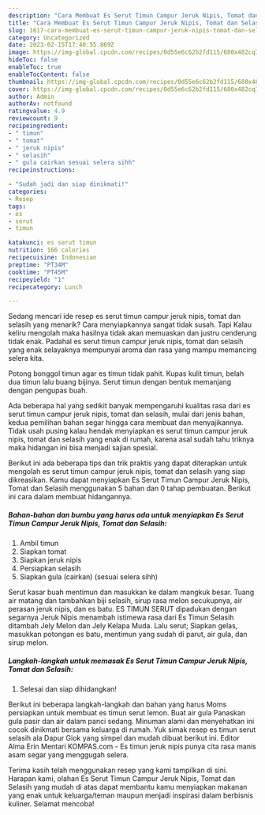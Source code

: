 ```yaml
---
description: "Cara Membuat Es Serut Timun Campur Jeruk Nipis, Tomat dan Selasih yang Enak Banget}"
title: "Cara Membuat Es Serut Timun Campur Jeruk Nipis, Tomat dan Selasih yang Enak Banget}"
slug: 1617-cara-membuat-es-serut-timun-campur-jeruk-nipis-tomat-dan-selasih-yang-enak-banget
category: Uncategorized
date: 2023-02-15T17:40:55.869Z
image: https://img-global.cpcdn.com/recipes/0d55e6c62b2fd115/680x482cq70/es-serut-timun-campur-jeruk-nipis-tomat-dan-selasih-foto-resep-utama.jpg
hideToc: false
enableToc: true
enableTocContent: false
thumbnail: https://img-global.cpcdn.com/recipes/0d55e6c62b2fd115/680x482cq70/es-serut-timun-campur-jeruk-nipis-tomat-dan-selasih-foto-resep-utama.jpg
cover: https://img-global.cpcdn.com/recipes/0d55e6c62b2fd115/680x482cq70/es-serut-timun-campur-jeruk-nipis-tomat-dan-selasih-foto-resep-utama.jpg
author: Admin
authorAv: notfound
ratingvalue: 4.9
reviewcount: 9
recipeingredient:
- " timun"
- " tomat"
- " jeruk nipis"
- " selasih"
- " gula cairkan sesuai selera sihh"
recipeinstructions:

- "Sudah jadi dan siap dinikmati!"
categories:
- Resep
tags:
- es
- serut
- timun

katakunci: es serut timun 
nutrition: 166 calories
recipecuisine: Indonesian
preptime: "PT34M"
cooktime: "PT45M"
recipeyield: "1"
recipecategory: Lunch

---
```



Sedang mencari ide resep es serut timun campur jeruk nipis, tomat dan selasih yang menarik? Cara menyiapkannya sangat tidak susah. Tapi Kalau keliru mengolah maka hasilnya tidak akan memuaskan dan justru cenderung tidak enak. Padahal es serut timun campur jeruk nipis, tomat dan selasih yang enak selayaknya mempunyai aroma dan rasa yang mampu memancing selera kita.


Potong bonggol timun agar es timun tidak pahit. Kupas kulit timun, belah dua timun lalu buang bijinya. Serut timun dengan bentuk memanjang dengan pengupas buah.

Ada beberapa hal yang sedikit banyak mempengaruhi kualitas rasa dari es serut timun campur jeruk nipis, tomat dan selasih, mulai dari jenis bahan, kedua pemilihan bahan segar hingga cara membuat dan menyajikannya. Tidak usah pusing kalau hendak menyiapkan es serut timun campur jeruk nipis, tomat dan selasih yang enak di rumah, karena asal sudah tahu triknya maka hidangan ini bisa menjadi sajian spesial.


Berikut ini ada beberapa tips dan trik praktis yang dapat diterapkan untuk mengolah es serut timun campur jeruk nipis, tomat dan selasih yang siap dikreasikan. Kamu dapat menyiapkan Es Serut Timun Campur Jeruk Nipis, Tomat dan Selasih menggunakan 5 bahan dan 0 tahap pembuatan. Berikut ini cara dalam membuat hidangannya.

<!--inarticleads1-->

##### Bahan-bahan dan bumbu yang harus ada untuk menyiapkan Es Serut Timun Campur Jeruk Nipis, Tomat dan Selasih:

1. Ambil  timun
1. Siapkan  tomat
1. Siapkan  jeruk nipis
1. Persiapkan  selasih
1. Siapkan  gula (cairkan) (sesuai selera sihh)


Serut kasar buah mentimun dan masukkan ke dalam mangkuk besar. Tuang air matang dan tambahkan biji selasih, sirup rasa melon secukupnya, air perasan jeruk nipis, dan es batu. ES TIMUN SERUT dipadukan dengan segarnya Jeruk Nipis menambah istimewa rasa dari Es Timun Selasih ditambah Jely Melon dan Jely Kelapa Muda. Lalu serut; Siapkan gelas, masukkan potongan es batu, mentimun yang sudah di parut, air gula, dan sirup melon. 

<!--inarticleads2-->

##### Langkah-langkah untuk memasak Es Serut Timun Campur Jeruk Nipis, Tomat dan Selasih:


1. Selesai dan siap dihidangkan!

Berikut ini beberapa langkah-langkah dan bahan yang harus Moms persiapkan untuk membuat es timun serut lemon. Buat air gula Panaskan gula pasir dan air dalam panci sedang. Minuman alami dan menyehatkan ini cocok dinikmati bersama keluarga di rumah. Yuk simak resep es timun serut selasih ala Dapur Giok yang simpel dan mudah dibuat berikut ini. Editor Alma Erin Mentari KOMPAS.com - Es timun jeruk nipis punya cita rasa manis asam segar yang menggugah selera. 

Terima kasih telah menggunakan resep yang kami tampilkan di sini. Harapan kami, olahan Es Serut Timun Campur Jeruk Nipis, Tomat dan Selasih yang mudah di atas dapat membantu kamu menyiapkan makanan yang enak untuk keluarga/teman maupun menjadi inspirasi dalam berbisnis kuliner. Selamat mencoba!
